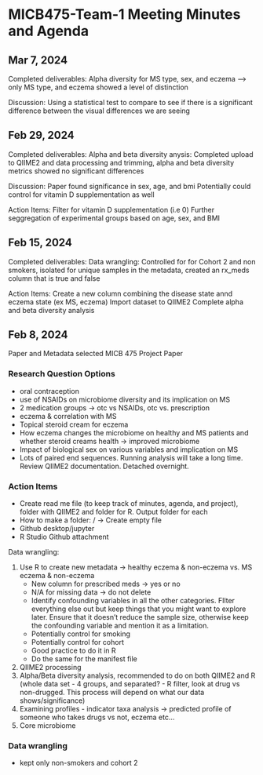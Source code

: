 # MICB475-Team-1 Meeting Minutes and Agenda

## Mar 7, 2024
Completed deliverables:
Alpha diversity for MS type, sex, and eczema --> only MS type, and eczema showed a level of distinction

Discussion:
Using a statistical test to compare to see if there is a significant difference between the visual differences we are seeing

## Feb 29, 2024
Completed deliverables:
Alpha and beta diversity anysis: Completed upload to QIIME2 and data processing and trimming, alpha and beta diversity metrics showed no significant differences

Discussion:
Paper found significance in sex, age, and bmi
Potentially could control for vitamin D supplementation as well

Action Items:
Filter for vitamin D supplementation (i.e 0)
Further seggregation of experimental groups based on age, sex, and BMI

## Feb 15, 2024
Completed deliverables: 
Data wrangling: Controlled for for Cohort 2 and non smokers, isolated for unique samples in the metadata, created an rx_meds column that is true and false

Action Items:
Create a new column combining the disease state annd eczema state (ex MS, eczema)
Import dataset to QIIME2
Complete alpha and beta diversity analysis

## Feb 8, 2024
Paper and Metadata selected
MICB 475 Project Paper

### Research Question Options
- oral contraception 
- use of NSAIDs on microbiome diversity and its implication on MS
- 2 medication groups → otc vs NSAIDs, otc vs. prescription
- eczema & correlation with MS
- Topical steroid cream for eczema 
- How eczema changes the microbiome on healthy and MS patients and whether steroid creams health → improved microbiome 
- Impact of biological sex on various variables and implication on MS 
- Lots of paired end sequences. Running analysis will take a long time. Review QIIME2 documentation. Detached overnight.

### Action Items
- Create read me file (to keep track of minutes, agenda, and project), folder with QIIME2 and folder for R. Output folder for each
- How to make a folder: <Name of folder> / → Create empty file 
- Github desktop/jupyter
- R Studio Github attachment

Data wrangling:
1. Use R to create new metadata →  healthy eczema & non-eczema vs. MS eczema & non-eczema
    - New column for prescribed meds → yes or no
    - N/A for missing data → do not delete
    - Identify confounding variables in all the other categories. FIlter everything else out but keep things that you might want to explore later. Ensure that it doesn’t reduce the sample size, otherwise keep the confounding variable and mention it as a limitation.
    - Potentially control for smoking
    - Potentially control for cohort
    - Good practice to do it in R
    - Do the same for the manifest file 
3. QIIME2 processing
4. Alpha/Beta diversity analysis, recommended to do on both QIIME2 and R (whole data set - 4 groups, and separated? - R filter, look at drug vs non-drugged. This process will depend on what our data shows/significance)
5. Examining profiles - indicator taxa analysis → predicted profile of someone who takes drugs vs not, eczema etc…
6. Core microbiome

### Data wrangling
- kept only non-smokers and cohort 2
